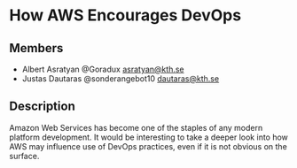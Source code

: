 # How AWS Encourages DevOps

## Members

- Albert Asratyan @Goradux <asratyan@kth.se>
- Justas Dautaras @sonderangebot10 <dautaras@kth.se>

## Description
Amazon Web Services has become one of the staples of any modern platform development. It would be interesting to take a deeper look into how AWS may influence use of DevOps practices, even if it is not obvious on the surface.
